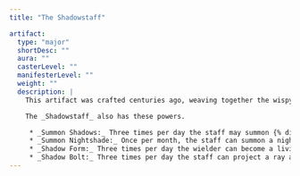 ```yaml
---
title: "The Shadowstaff"

artifact:
  type: "major"
  shortDesc: ""
  aura: ""
  casterLevel: ""
  manifesterLevel: ""
  weight: ""
  description: |
    This artifact was crafted centuries ago, weaving together the wispy strands of shadow itself into a twisted black staff. The _Shadowstaff_ makes the wielder slightly shadowy and incorporeal, granting him a +4 bonus to AC and Reflex saves (which stacks with any other bonuses). However, in bright light (such as that of the sun, but not a torch) or in absolute darkness, the wielder takes a –2 penalty on all attack rolls, saves, and checks.

    The _Shadowstaff_ also has these powers.

     * _Summon Shadows:_ Three times per day the staff may summon {% die_roll 2 4 0 %} shadows. Immune to turning, they serve the wielder as if called by a {% spell_link summon-monster-v %} spell cast at 20th level.
     * _Summon Nightshade:_ Once per month, the staff can summon a nightcrawler nightshade that serves the wielder as if called by a {% spell_link summon-monster-ix %} spell cast at 20th level.
     * _Shadow Form:_ Three times per day the wielder can become a living shadow, with all the movement powers granted by the {% spell_link gaseous-form %} spell.
     * _Shadow Bolt:_ Three times per day the staff can project a ray attack that deals {% die_roll 10 6 0 %} points of cold damage to a single target. The shadow bolt has a range of 100 feet.
---
```

